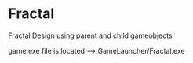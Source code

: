 # Fractal
Fractal Design using parent and child gameobjects

game.exe file is located --> GameLauncher/Fractal.exe
